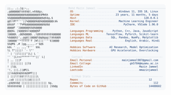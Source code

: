 <picture>
  <source srcset="https://raw.githubusercontent.com/mmazinjameel/mmazinjameel/main/dark_mode.svg?v=1760084068" media="(prefers-color-scheme: dark)">
  <img src="https://raw.githubusercontent.com/mmazinjameel/mmazinjameel/main/light_mode.svg?v=1760084068">
</picture>

